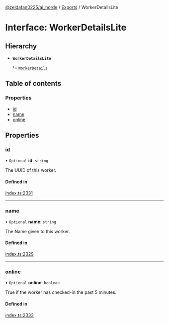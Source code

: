 [@zeldafan0225/ai_horde](../README.md) / [Exports](../modules.md) / WorkerDetailsLite

# Interface: WorkerDetailsLite

## Hierarchy

- **`WorkerDetailsLite`**

  ↳ [`WorkerDetails`](WorkerDetails.md)

## Table of contents

### Properties

- [id](WorkerDetailsLite.md#id)
- [name](WorkerDetailsLite.md#name)
- [online](WorkerDetailsLite.md#online)

## Properties

### id

• `Optional` **id**: `string`

The UUID of this worker.

#### Defined in

[index.ts:2331](https://github.com/ZeldaFan0225/ai_horde/blob/ae52afb/index.ts#L2331)

___

### name

• `Optional` **name**: `string`

The Name given to this worker.

#### Defined in

[index.ts:2329](https://github.com/ZeldaFan0225/ai_horde/blob/ae52afb/index.ts#L2329)

___

### online

• `Optional` **online**: `boolean`

True if the worker has checked-in the past 5 minutes.

#### Defined in

[index.ts:2333](https://github.com/ZeldaFan0225/ai_horde/blob/ae52afb/index.ts#L2333)

